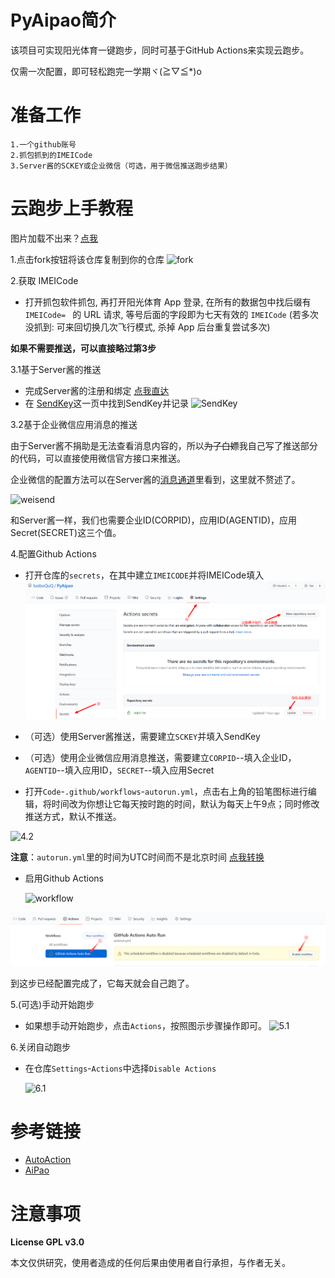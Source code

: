 # PyAipao简介
该项目可实现阳光体育一键跑步，同时可基于GitHub Actions来实现云跑步。

仅需一次配置，即可轻松跑完一学期ヾ(≧▽≦*)o

# 准备工作
    1.一个github账号
    2.抓包抓到的IMEICode
    3.Server酱的SCKEY或企业微信（可选，用于微信推送跑步结果）
#  云跑步上手教程

图片加载不出来？[点我](https://luoboquq.gitee.io/p/pyaipao/)

1.点击fork按钮将该仓库复制到你的仓库 
![fork](IMAGE/Fork.png)

2.获取 IMEICode

- 打开抓包软件抓包, 再打开阳光体育 App 登录, 在所有的数据包中找后缀有 `IMEICode= ` 的 URL 请求, 等号后面的字段即为七天有效的 `IMEICode` (若多次没抓到: 可来回切换几次飞行模式, 杀掉 App 后台重复尝试多次)

**如果不需要推送，可以直接略过第3步**

3.1基于Server酱的推送

- 完成Server酱的注册和绑定 [点我直达](http://sct.ftqq.com)
- 在 [SendKey](https://sct.ftqq.com/sendkey)这一页中找到SendKey并记录
![SendKey](IMAGE/SendKey.png)

3.2基于企业微信应用消息的推送

由于Server酱不捐助是无法查看消息内容的，所以~~为了白嫖~~我自己写了推送部分的代码，可以直接使用微信官方接口来推送。

企业微信的配置方法可以在Server酱的[消息通道](https://sct.ftqq.com/forward)里看到，这里就不赘述了。

![weisend](IMAGE/weisend.png)

和Server酱一样，我们也需要企业ID(CORPID)，应用ID(AGENTID)，应用Secret(SECRET)这三个值。

4.配置Github Actions

- 打开仓库的`secrets`，在其中建立`IMEICODE`并将IMEICode填入
  ![4.1](IMAGE/4.1.png)

- （可选）使用Server酱推送，需要建立`SCKEY`并填入SendKey

- （可选）使用企业微信应用消息推送，需要建立`CORPID`--填入企业ID，`AGENTID`--填入应用ID，`SECRET`--填入应用Secret

- 打开`Code`-`.github/workflows`-`autorun.yml`，点击右上角的铅笔图标进行编辑，将时间改为你想让它每天按时跑的时间，默认为每天上午9点；同时修改推送方式，默认不推送。

 ![4.2](IMAGE/4.2.png)

**注意**：`autorun.yml`里的时间为UTC时间而不是北京时间 [点我转换](http://www.timebie.com/cn/universalbeijing.php)

- 启用Github Actions

  ![workflow](IMAGE/workflow.png)

![4.3](IMAGE/4.3.png)

到这步已经配置完成了，它每天就会自己跑了。

5.(可选)手动开始跑步

- 如果想手动开始跑步，点击`Actions`，按照图示步骤操作即可。
![5.1](IMAGE/5.1.png)

6.关闭自动跑步

- 在仓库`Settings`-`Actions`中选择`Disable Actions`

  ![6.1](IMAGE/6.1.png)

# 参考链接
- [AutoAction](https://github.com/Saujyun/AutoAction)
- [AiPao](https://github.com/LiaoGuoYin/AiPao)

# 注意事项
**License GPL v3.0**

本文仅供研究，使用者造成的任何后果由使用者自行承担，与作者无关。